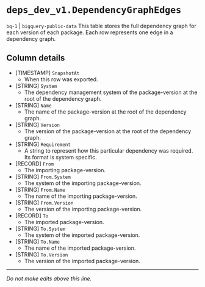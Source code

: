 # `deps_dev_v1.DependencyGraphEdges`
`bq-1` | `bigquery-public-data`
This table stores the full dependency graph for each version of each package. Each row represents one edge in a dependency graph.

## Column details
* [TIMESTAMP] `SnapshotAt`
  - When this row was exported.
* [STRING]    `System`
  - The dependency management system of the package-version at the root of the dependency graph.
* [STRING]    `Name`
  - The name of the package-version at the root of the dependency graph.
* [STRING]    `Version`
  - The version of the package-version at the root of the dependency graph.
* [STRING]    `Requirement`
  - A string to represent how this particular dependency was required. Its format is system specific.
* [RECORD]    `From`
  - The importing package-version.
* [STRING]    `From.System`
  - The system of the importing package-version.
* [STRING]    `From.Name`
  - The name of the importing package-version.
* [STRING]    `From.Version`
  - The version of the importing package-version.
* [RECORD]    `To`
  - The imported package-version.
* [STRING]    `To.System`
  - The system of the imported package-version.
* [STRING]    `To.Name`
  - The name of the imported package-version.
* [STRING]    `To.Version`
  - The version of the imported package-version.

-------------------------------------------------------------------------------
*Do not make edits above this line.*
